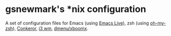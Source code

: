 # gsnewmark's *nix configuration
A set of configuration files for Emacs (using
[Emacs Live](https://github.com/overtone/emacs-live)), zsh (using
[oh-my-zsh](https://github.com/robbyrussell/oh-my-zsh)),
[Conkeror](http://conkeror.org/), [i3 wm](http://i3wm.org/),
[dmenu/xboomx](https://bitbucket.org/dehun/xboomx/wiki/Home).
